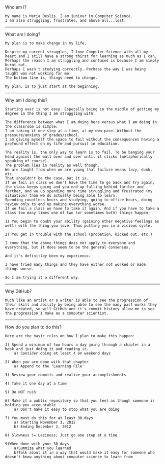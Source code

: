 Who am I?

	My name is Maria Deslis. I am juniour in Computer Science.
	I am also struggling, frustrated, and above all...lost.
****************
What am I doing?

	My plan is to make change in my life.

	Despite my current struggles, I love Computer Science with all my heart and I still have a strong thirst for learning as much as I can.		Perhaps the reason I am struggling and confused is because I am simply burnt out.
	Perhaps I wasn't studying correctly. Perhaps the way I was being taught was not working for me.
	The bottom line is, things need to change.

	My plan, is to just start at the beginning. 
****************
Why am I doing this?	

	Starting over is not easy. Especally being in the middle of getting my degree in the thing I am struggling with. 

	The difference between what I am doing here versus what I am doing in the classroom is simple:
	I am taking it one step at a time, at my own pace. Without the pressure/anxiety of grades/school.
	I am giving myself the space to fail without the consequences having a profound effect on my life and pursuit in education.

	The reality is, the only way to learn is to fail. To be banging your head against the wall over and over until it clicks (metaphorically speaking of course).
	The problem lies in reality as well though.
	We are taught from when we are young that failure means lazy, dumb, etc. 
	That shouldn't be the case, but it is. 
	If we fail in class we don't have the time to go back and try again, the class keeps going and you end up falling behind farther and farther, and we up spending more time struggling and frustrated (my situation) than we do actually being able to learn. 
	Spending countless hours and studying, going to office hours, doing review only to end up making everything worse. 
	If we fail a class we have to take it again. And if you have to take a class too many times one of two (or sometimes both) things happen:

	1) You begin to doubt your ability (gaining other negative feelings as well) with the thing you love. Thus putting you in a vicious cycle.	

	2) You get in trouble with the school (probation, kicked out, etc.)
		
	I know that the above things does not apply to everyone and everything, but it does seem to be the general consensus. 

	And it's definitley been my experience.

	I have tried many things and they have either not worked or made things worse. 

	So I am trying it a different way.
***************
Why GitHub?

	Much like an artist or a writer is able to see the progression of their skill and ability by being able to see the many past works they have created, so will GitHub and it's commit history allow me to see the progression I make as a computer scientist.
***************
How do you plan to do this?

	Here are the basic rules on how I plan to make this happen:

	1) Spend a minimum of two hours a day going through a chapter in a book and just doing it and reading it.
		a) Consider doing at least 4 on weekend days

	2) When you are done with that chapter
		a) Append to the 'Learning File'
	
	3) Review your commits and realize your accomplishments

	4) Take it one day at a time

	5) Do NOT rush

	6) Make it a public repository so that you feel as though someone is holding you accountable
		a) Don't make it easy to stop what you are doing

	7) You must do this for at least 30-days
		a) Starting November 3, 2012
		b) Ending December 2, 2012

	8) Slowness != Laziness; Just go one step at a time
	
	9)When done with your 30 days
		a)Summize what you learned
		b)Talk about it in a way that would make it easy for someone who doesn't know anything about computer science to learn from
